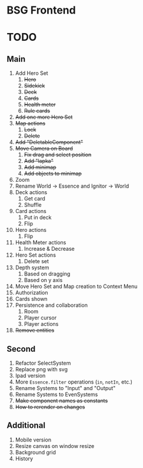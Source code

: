 # BSG Frontend

# TODO

## Main

1. Add Hero Set
   1. ~~Hero~~
   2. ~~Sidekick~~
   3. ~~Deck~~
   4. ~~Cards~~
   5. ~~Health meter~~
   6. ~~Rule cards~~
2. ~~Add one more Hero Set~~
3. ~~Map actions~~
   1. ~~Lock~~
   2. ~~Delete~~
4. ~~Add "DeletableComponent"~~
5. ~~Move Camera on Board~~
   1. ~~Fix drag and select position~~
   2. ~~Add "lapka"~~
   3. ~~Add minimap~~
   4. ~~Add objects to minimap~~
6. Zoom
7. Rename World -> Essence and Ignitor -> World
8. Deck actions
   1. Get card
   2. Shuffle
9. Card actions
   1. Put in deck
   2. Flip
10. Hero actions
    1. Flip
11. Health Meter actions
    1. Increase & Decrease
12. Hero Set actions
    1. Delete set
13. Depth system
    1. Based on dragging
    2. Based on y axis
14. Move Hero Set and Map creation to Context Menu
15. Authorization
16. Cards shown
17. Persistence and collaboration
    1. Room
    2. Player cursor
    3. Player actions
18. ~~Remove entities~~

## Second

1. Refactor SelectSystem
2. Replace png with svg
3. Ipad version
4. More `Essence.filter` operations (`in`, `notIn`, etc.)
5. Rename Systems to "Input" and "Output"
6. Rename Systems to EvenSystems
7. ~~Make component names as constants~~
8. ~~How to rerender on changes~~

## Additional

1. Mobile version
2. Resize canvas on window resize
3. Background grid
4. History

